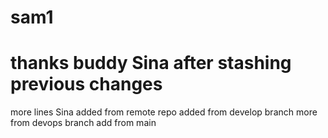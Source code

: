 # sam1
# thanks buddy Sina after stashing previous changes
more lines Sina
added from remote repo
added from develop branch
more from devops branch
add from main

